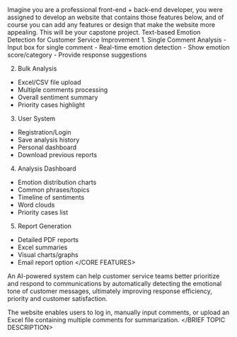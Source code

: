<CONTEXT>
Imagine you are a professional front-end + back-end developer, you were assigned to develop an website that contains those features below, and of course you can add any features or design that make the website more appealing. This will be your capstone project.
</CONTEXT>

<TOPIC>
Text-based Emotion Detection for Customer Service Improvement
</TOPIC>

<CORE FEATURE>
1. Single Comment Analysis
- Input box for single comment
- Real-time emotion detection
- Show emotion score/category
- Provide response suggestions 

2. Bulk Analysis
- Excel/CSV file upload
- Multiple comments processing
- Overall sentiment summary
- Priority cases highlight 

3. User System
- Registration/Login
- Save analysis history
- Personal dashboard
- Download previous reports 

4. Analysis Dashboard
- Emotion distribution charts
- Common phrases/topics
- Timeline of sentiments
- Word clouds
- Priority cases list 

5. Report Generation
- Detailed PDF reports
- Excel summaries
- Visual charts/graphs
- Email report option
</CORE FEATURES>

<BRIEF TOPIC DESCRIPTION>
An AI-powered system can help customer service teams better prioritize and respond to communications by automatically detecting the emotional tone of customer messages, ultimately improving response efficiency, priority and customer satisfaction.
 
The website enables users to log in, manually input comments, or upload an Excel file containing multiple comments for summarization.
</BRIEF TOPIC DESCRIPTION>